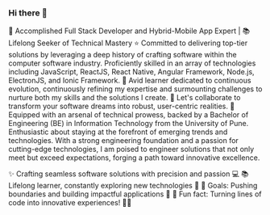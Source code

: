 ### Hi there 👋

🚀 Accomplished Full Stack Developer and Hybrid-Mobile App Expert | 📚 Lifelong Seeker of Technical Mastery
⭐️ Committed to delivering top-tier solutions by leveraging a deep history of crafting software within the computer software industry. Proficiently skilled in an array of technologies including JavaScript, ReactJS, React Native, Angular Framework, Node.js, ElectronJS, and Ionic Framework.
🌱 Avid learner dedicated to continuous evolution, continuously refining my expertise and surmounting challenges to nurture both my skills and the solutions I create.
🤝 Let's collaborate to transform your software dreams into robust, user-centric realities.
🔧 Equipped with an arsenal of technical prowess, backed by a Bachelor of Engineering (BE) in Information Technology from the University of Pune. Enthusiastic about staying at the forefront of emerging trends and technologies.
With a strong engineering foundation and a passion for cutting-edge technologies, I am poised to engineer solutions that not only meet but exceed expectations, forging a path toward innovative excellence.

✨ Crafting seamless software solutions with precision and passion 💻 
📚 Lifelong learner, constantly exploring new technologies 🌟 
🎯 Goals: Pushing boundaries and building impactful applications 🚀
🎲 Fun fact: Turning lines of code into innovative experiences! 🚀🔥

